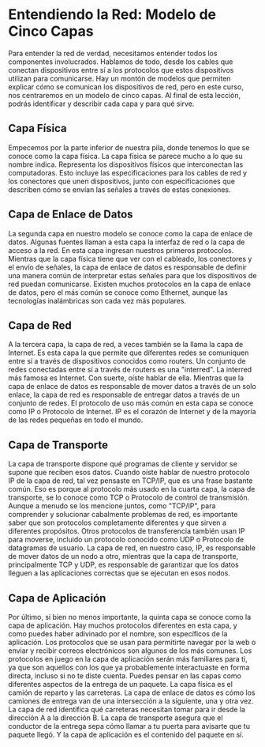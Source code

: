 # Entendiendo la Red: Modelo de Cinco Capas

Para entender la red de verdad, necesitamos entender todos los componentes involucrados. Hablamos de todo, desde los cables que conectan dispositivos entre sí a los protocolos que estos dispositivos utilizan para comunicarse. Hay un montón de modelos que permiten explicar cómo se comunican los dispositivos de red, pero en este curso, nos centraremos en un modelo de cinco capas. Al final de esta lección, podrás identificar y describir cada capa y para qué sirve.

## Capa Física
Empecemos por la parte inferior de nuestra pila, donde tenemos lo que se conoce como la capa física. La capa física se parece mucho a lo que su nombre indica. Representa los dispositivos físicos que interconectan las computadoras. Esto incluye las especificaciones para los cables de red y los conectores que unen dispositivos, junto con especificaciones que describen cómo se envían las señales a través de estas conexiones.

## Capa de Enlace de Datos
La segunda capa en nuestro modelo se conoce como la capa de enlace de datos. Algunas fuentes llaman a esta capa la interfaz de red o la capa de acceso a la red. En esta capa ingresan nuestros primeros protocolos. Mientras que la capa física tiene que ver con el cableado, los conectores y el envío de señales, la capa de enlace de datos es responsable de definir una manera común de interpretar estas señales para que los dispositivos de red puedan comunicarse. Existen muchos protocolos en la capa de enlace de datos, pero el más común se conoce como Ethernet, aunque las tecnologías inalámbricas son cada vez más populares.

## Capa de Red
A la tercera capa, la capa de red, a veces también se la llama la capa de Internet. Es esta capa la que permite que diferentes redes se comuniquen entre sí a través de dispositivos conocidos como routers. Un conjunto de redes conectadas entre sí a través de routers es una "interred". La interred más famosa es Internet. Con suerte, oíste hablar de ella. Mientras que la capa de enlace de datos es responsable de mover datos a través de un solo enlace, la capa de red es responsable de entregar datos a través de un conjunto de redes. El protocolo de uso más común en esta capa se conoce como IP o Protocolo de Internet. IP es el corazón de Internet y de la mayoría de las redes pequeñas en todo el mundo.

## Capa de Transporte
La capa de transporte dispone qué programas de cliente y servidor se supone que reciben esos datos. Cuando oíste hablar de nuestro protocolo IP de la capa de red, tal vez pensaste en TCP/IP, que es una frase bastante común. Eso es porque al protocolo más usado en la cuarta capa, la capa de transporte, se lo conoce como TCP o Protocolo de control de transmisión. Aunque a menudo se los mencione juntos, como "TCP/IP", para comprender y solucionar cabalmente problemas de red, es importante saber que son protocolos completamente diferentes y que sirven a diferentes propósitos. Otros protocolos de transferencia también usan IP para moverse, incluido un protocolo conocido como UDP o Protocolo de datagramas de usuario. La capa de red, en nuestro caso, IP, es responsable de mover datos de un nodo a otro, mientras que la capa de transporte, principalmente TCP y UDP, es responsable de garantizar que los datos lleguen a las aplicaciones correctas que se ejecutan en esos nodos.

## Capa de Aplicación
Por último, si bien no menos importante, la quinta capa se conoce como la capa de aplicación. Hay muchos protocolos diferentes en esta capa, y como puedes haber adivinado por el nombre, son específicos de la aplicación. Los protocolos que se usan para permitirte navegar por la web o enviar y recibir correos electrónicos son algunos de los más comunes. Los protocolos en juego en la capa de aplicación serán más familiares para ti, ya que son aquellos con los que ya probablemente interactuaste en forma directa, incluso si no te diste cuenta. Puedes pensar en las capas como diferentes aspectos de la entrega de un paquete. La capa física es el camión de reparto y las carreteras. La capa de enlace de datos es cómo los camiones de entrega van de una intersección a la siguiente, una y otra vez. La capa de red identifica qué carreteras necesitan tomar para ir desde la dirección A a la dirección B. La capa de transporte asegura que el conductor de la entrega sepa cómo llamar a tu puerta para avisarte que tu paquete llegó. Y la capa de aplicación es el contenido del paquete en sí.

